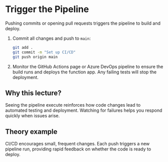 # Trigger the Pipeline
Pushing commits or opening pull requests triggers the pipeline to build and deploy.


1. Commit all changes and push to `main`:
   ```bash
   git add .
   git commit -m "Set up CI/CD"
   git push origin main
   ```
2. Monitor the GitHub Actions page or Azure DevOps pipeline to ensure the build
   runs and deploys the function app. Any failing tests will stop the
   deployment.

## Why this lecture?

Seeing the pipeline execute reinforces how code changes lead to automated
testing and deployment. Watching for failures helps you respond quickly when
issues arise.
## Theory example
CI/CD encourages small, frequent changes. Each push triggers a new pipeline run, providing rapid feedback on whether the code is ready to deploy.
